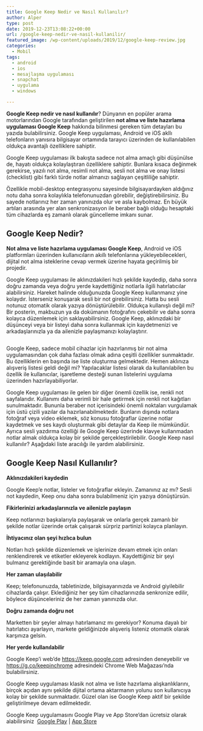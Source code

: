 ```yaml
---
title: Google Keep Nedir ve Nasıl Kullanılır?
author: Alper
type: post
date: 2019-12-23T13:08:22+00:00
url: /google-keep-nedir-ve-nasil-kullanilir/
featured_image: /wp-content/uploads/2019/12/google-keep-review.jpg
categories:
  - Mobil
tags:
  - android
  - ios
  - mesajlaşma uygulaması
  - snapchat
  - uygulama
  - windows

---
```

**Google Keep nedir ve nasıl kullanılır**? Dünyanın en popüler arama motorlarından Google tarafından geliştirilen **not alma ve liste hazırlama uygulaması Google Keep** hakkında bilinmesi gereken tüm detayları bu yazıda bulabilirsiniz. Google Keep uygulaması, Android ve iOS akllı telefonların yanısıra bilgisayar ortamında tarayıcı üzerinden de kullanılabilen oldukça avantajlı özelliklere sahiptir.

Google Keep uygulaması ilk bakışta sadece not alma amaçlı gibi düşünülse de, hayatı oldukça kolaylaştıran özelliklere sahiptir. Bunlara kısaca değinmek gerekirse, yazılı not alma, resimli not alma, sesli not alma ve onay listesi (checklist) gibi farklı türde notlar almanızı sağlayan çeşitliliğe sahiptir.

Özellikle mobil-desktop entegrasyonu sayesinde bilgisayardayken aldığınız notu daha sonra kolaylıkla telefonunuzdan görebilir, değiştirebilirsiniz. Bu sayede notlarınız her zaman yanınızda olur ve asla kaybolmaz. En büyük artıları arasında yer alan senkronizasyon ile beraber bağlı olduğu hesaptaki tüm cihazlarda eş zamanlı olarak güncelleme imkanı sunar.

## Google Keep Nedir?

**Not alma ve liste hazırlama uygulaması Google Keep**, Android ve iOS platformları üzerinden kullanıcıların akıllı telefonlarına yükleyebilecekleri, dijital not alma isteklerine cevap vermek üzerine hayata geçirilmiş bir projedir.

Google Keep uygulaması ile aklınızdakileri hızlı şekilde kaydedip, daha sonra doğru zamanda veya doğru yerde kaydettiğiniz notlarla ilgili hatırlatıcılar alabilirsiniz. Hareket halinde olduğunuzda Google Keep kullanmanız yine kolaydır. İsterseniz konuşarak sesli bir not girebilirsiniz. Hatta bu sesli notunuz otomatik olarak yazıya dönüştürülebilir. Oldukça kullanışlı değil mi? Bir posterin, makbuzun ya da dokümanın fotoğrafını çekebilir ve daha sonra kolayca düzenlemek için saklayabilirsiniz. Google Keep, aklınızdaki bir düşünceyi veya bir listeyi daha sonra kullanmak için kaydetmenizi ve arkadaşlarınızla ya da ailenizle paylaşmanızı kolaylaştırır.<figure class="wp-block-image size-large">

<img src="https://www.murekkep.org/wp-content/uploads/2019/12/google-keep-review.jpg" alt="" class="wp-image-18593" srcset="https://www.murekkep.org/wp-content/uploads/2019/12/google-keep-review.jpg 900w, https://www.murekkep.org/wp-content/uploads/2019/12/google-keep-review-300x182.jpg 300w, https://www.murekkep.org/wp-content/uploads/2019/12/google-keep-review-768x466.jpg 768w" sizes="(max-width: 900px) 100vw, 900px" /> </figure>

Google Keep, sadece mobil cihazlar için hazırlanmış bir not alma uygulamasından çok daha fazlası olmak adına çeşitli özellikler sunmaktadır. Bu özelliklerin en başında ise liste oluşturma gelmektedir. Hemen aklınıza alışveriş listesi geldi değil mi? Yapılacaklar listesi olarak da kullanılabilen bu özellik ile kullanıcılar, işaretleme desteği sunan listelerini uygulama üzerinden hazırlayabiliyorlar.

Google Keep uygulaması ile gelen bir diğer önemli özellik ise, renkli not sayfalarıdır. Kullanımı daha verimli bir hale getirmek için renkli not kağıtları sunulmaktadır. Bununla beraber not içerisindeki önemli noktaları vurgulamak için üstü çizili yazılar da hazırlanabilmektedir. Bunların dışında notlara fotoğraf veya video eklemek, söz konusu fotoğraflar üzerine notlar kaydetmek ve ses kaydı oluşturmak gibi detaylar da Keep ile mümkündür. Ayrıca sesli yazdırma özelliği ile Google Keep üzerinde klavye kullanmadan notlar almak oldukça kolay bir şekilde gerçekleştirilebilir. Google Keep nasıl kullanılır? Aşağıdaki liste aracılığı ile yardım alabilirsiniz.

## Google Keep Nasıl Kullanılır?

**Aklınızdakileri kaydedin**

Google Keep&#8217;e notlar, listeler ve fotoğraflar ekleyin. Zamanınız az mı? Sesli not kaydedin, Keep onu daha sonra bulabilmeniz için yazıya dönüştürsün.

**Fikirlerinizi arkadaşlarınızla ve ailenizle paylaşın**

Keep notlarınızı başkalarıyla paylaşarak ve onlarla gerçek zamanlı bir şekilde notlar üzerinde ortak çalışarak sürpriz partinizi kolayca planlayın.

**İhtiyacınız olan şeyi hızlıca bulun**

Notları hızlı şekilde düzenlemek ve işlerinize devam etmek için onları renklendirerek ve etiketler ekleyerek kodlayın. Kaydettiğiniz bir şeyi bulmanız gerektiğinde basit bir aramayla ona ulaşın.

**Her zaman ulaşılabilir**

Keep; telefonunuzda, tabletinizde, bilgisayarınızda ve Android giyilebilir cihazlarda çalışır. Eklediğiniz her şey tüm cihazlarınızda senkronize edilir, böylece düşünceleriniz de her zaman yanınızda olur.

**Doğru zamanda doğru not**

Marketten bir şeyler almayı hatırlamanız mı gerekiyor? Konuma dayalı bir hatırlatıcı ayarlayın, markete geldiğinizde alışveriş listeniz otomatik olarak karşınıza gelsin.

**Her yerde kullanılabilir**

Google Keep&#8217;i web&#8217;de https://keep.google.com adresinden deneyebilir ve https://g.co/keepinchrome adresindeki Chrome Web Mağazası&#8217;nda bulabilirsiniz.

Google Keep uygulaması klasik not alma ve liste hazırlama alışkanlıklarını, birçok açıdan aynı şekilde dijital ortama aktarmanın yolunu son kullanıcıya kolay bir şekilde sunmaktadır. Güzel olan ise Google Keep aktif bir şekilde geliştirilmeye devam edilmektedir.

Google Keep uygulamasını Google Play ve App Store’dan ücretsiz olarak alabilirsiniz &nbsp;<a href="https://play.google.com/store/apps/details?id=com.google.android.keep&hl=tr" target="_blank" rel="noreferrer noopener" aria-label=" (yeni sekmede açılır)">Google Play</a>&nbsp;|&nbsp;<a href="https://apps.apple.com/us/app/google-keep-notes-and-lists/id1029207872" target="_blank" rel="noreferrer noopener" aria-label=" (yeni sekmede açılır)">App Store</a>
